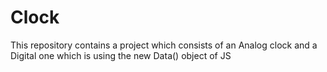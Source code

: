 # Clock
This repository contains a project which consists of an Analog clock and a Digital one which is using the new Data() object of JS
